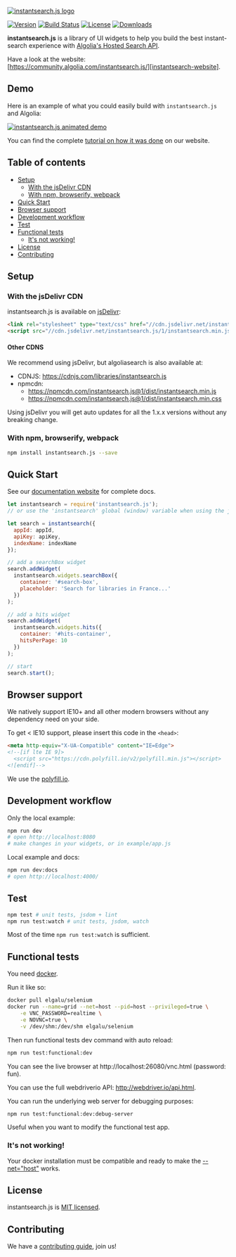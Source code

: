 [![instantsearch.js logo][readme-logo]][website-url]

[![Version][version-svg]][package-url] [![Build Status][travis-svg]][travis-url] [![License][license-image]][license-url] [![Downloads][downloads-image]][downloads-url]

**instantsearch.js** is a library of UI widgets to help you build the best instant-search experience with [Algolia's Hosted Search API](https://www.algolia.com/?utm_medium=social-owned&utm_source=GitHub&utm_campaign=InstantSearch%20repository).

Have a look at the website: [https://community.algolia.com/instantsearch.js/][instantsearch-website].

## Demo

Here is an example of what you could easily build with `instantsearch.js` and
Algolia:

[![instantsearch.js animated demo][readme-animated]][website-url]

You can find the complete [tutorial on how it was done](https://www.algolia.com/doc/search/instant-search) on our website.

[travis-svg]: https://img.shields.io/travis/algolia/instantsearch.js/master.svg?style=flat-square
[travis-url]: https://travis-ci.org/algolia/instantsearch.js
[license-image]: http://img.shields.io/badge/license-MIT-green.svg?style=flat-square
[license-url]: LICENSE
[downloads-image]: https://img.shields.io/npm/dm/instantsearch.js.svg?style=flat-square
[downloads-url]: http://npm-stat.com/charts.html?package=instantsearch.js
[version-svg]: https://img.shields.io/npm/v/instantsearch.js.svg?style=flat-square
[package-url]: https://npmjs.org/package/instantsearch.js
[readme-logo]: ./docs/readme-logo.png
[readme-animated]: ./docs/readme-animated.gif
[website-url]: https://community.algolia.com/instantsearch.js/
[instantsearch-website]: https://community.algolia.com/instantsearch.js/?utm_medium=social-owned&utm_source=GitHub&utm_campaign=InstantSearch%20repository
[instantsearch-website-docs]: https://community.algolia.com/instantsearch.js/documentation/?utm_medium=social-owned&utm_source=GitHub&utm_campaign=InstantSearch%20repository

## Table of contents

<!-- START doctoc generated TOC please keep comment here to allow auto update -->
<!-- DON'T EDIT THIS SECTION, INSTEAD RE-RUN doctoc TO UPDATE -->


- [Setup](#setup)
  - [With the jsDelivr CDN](#with-the-jsdelivr-cdn)
  - [With npm, browserify, webpack](#with-npm-browserify-webpack)
- [Quick Start](#quick-start)
- [Browser support](#browser-support)
- [Development workflow](#development-workflow)
- [Test](#test)
- [Functional tests](#functional-tests)
  - [It's not working!](#its-not-working)
- [License](#license)
- [Contributing](#contributing)

<!-- END doctoc generated TOC please keep comment here to allow auto update -->

## Setup

### With the jsDelivr CDN

instantsearch.js is available on [jsDelivr](https://www.jsdelivr.com/):

```html
<link rel="stylesheet" type="text/css" href="//cdn.jsdelivr.net/instantsearch.js/1/instantsearch.min.css" />
<script src="//cdn.jsdelivr.net/instantsearch.js/1/instantsearch.min.js"></script>
```

#### Other CDNS

We recommend using jsDelivr, but algoliasearch is also available at:

- CDNJS: https://cdnjs.com/libraries/instantsearch.js
- npmcdn:
  - https://npmcdn.com/instantsearch.js@1/dist/instantsearch.min.js
  - https://npmcdn.com/instantsearch.js@1/dist/instantsearch.min.css

Using jsDelivr you will get auto updates for all the 1.x.x versions without any breaking change.

### With npm, browserify, webpack

```sh
npm install instantsearch.js --save
```

## Quick Start

See our [documentation website][instantsearch-website-docs] for complete docs.

```js
let instantsearch = require('instantsearch.js');
// or use the 'instantsearch' global (window) variable when using the jsDelivr build

let search = instantsearch({
  appId: appId,
  apiKey: apiKey,
  indexName: indexName
});

// add a searchBox widget
search.addWidget(
  instantsearch.widgets.searchBox({
    container: '#search-box',
    placeholder: 'Search for libraries in France...'
  })
);

// add a hits widget
search.addWidget(
  instantsearch.widgets.hits({
    container: '#hits-container',
    hitsPerPage: 10
  })
);

// start
search.start();
```
## Browser support

We natively support IE10+ and all other modern browsers without any dependency need
on your side.

To get < IE10 support, please insert this code in the `<head>`:

```html
<meta http-equiv="X-UA-Compatible" content="IE=Edge">
<!--[if lte IE 9]>
  <script src="https://cdn.polyfill.io/v2/polyfill.min.js"></script>
<![endif]-->
```

We use the [polyfill.io](https://cdn.polyfill.io/v2/docs/).

## Development workflow

Only the local example:

```sh
npm run dev
# open http://localhost:8080
# make changes in your widgets, or in example/app.js
```

Local example and docs:

```sh
npm run dev:docs
# open http://localhost:4000/
```

## Test

```sh
npm test # unit tests, jsdom + lint
npm run test:watch # unit tests, jsdom, watch
```

Most of the time `npm run test:watch` is sufficient.

## Functional tests

You need [docker](https://docs.docker.com/engine/installation/).

Run it like so:

```sh
docker pull elgalu/selenium
docker run --name=grid --net=host --pid=host --privileged=true \
    -e VNC_PASSWORD=realtime \
    -e NOVNC=true \
    -v /dev/shm:/dev/shm elgalu/selenium
```

Then run functional tests dev command with auto reload:

```sh
npm run test:functional:dev
```

You can see the live browser at http://localhost:26080/vnc.html (password: fun).

You can use the full webdriverio API: http://webdriver.io/api.html.

You can run the underlying web server for debugging purposes:

```sh
npm run test:functional:dev:debug-server
```

Useful when you want to modify the functional test app.

### It's not working!

Your docker installation must be compatible and ready to make the [--net="host"](https://docs.docker.com/engine/reference/run/#network-host) works.

## License

instantsearch.js is [MIT licensed](./LICENSE).

## Contributing

We have a [contributing guide](CONTRIBUTING.md), join us!
